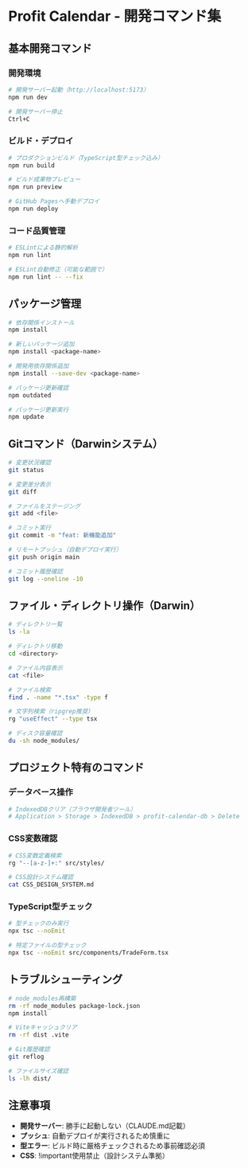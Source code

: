 # Profit Calendar - 開発コマンド集

## 基本開発コマンド

### 開発環境
```bash
# 開発サーバー起動（http://localhost:5173）
npm run dev

# 開発サーバー停止
Ctrl+C
```

### ビルド・デプロイ
```bash
# プロダクションビルド（TypeScript型チェック込み）
npm run build

# ビルド成果物プレビュー
npm run preview

# GitHub Pagesへ手動デプロイ
npm run deploy
```

### コード品質管理
```bash
# ESLintによる静的解析
npm run lint

# ESLint自動修正（可能な範囲で）
npm run lint -- --fix
```

## パッケージ管理
```bash
# 依存関係インストール
npm install

# 新しいパッケージ追加
npm install <package-name>

# 開発用依存関係追加
npm install --save-dev <package-name>

# パッケージ更新確認
npm outdated

# パッケージ更新実行
npm update
```

## Gitコマンド（Darwinシステム）
```bash
# 変更状況確認
git status

# 変更差分表示
git diff

# ファイルをステージング
git add <file>

# コミット実行
git commit -m "feat: 新機能追加"

# リモートプッシュ（自動デプロイ実行）
git push origin main

# コミット履歴確認
git log --oneline -10
```

## ファイル・ディレクトリ操作（Darwin）
```bash
# ディレクトリ一覧
ls -la

# ディレクトリ移動
cd <directory>

# ファイル内容表示
cat <file>

# ファイル検索
find . -name "*.tsx" -type f

# 文字列検索（ripgrep推奨）
rg "useEffect" --type tsx

# ディスク容量確認
du -sh node_modules/
```

## プロジェクト特有のコマンド

### データベース操作
```bash
# IndexedDBクリア（ブラウザ開発者ツール）
# Application > Storage > IndexedDB > profit-calendar-db > Delete
```

### CSS変数確認
```bash
# CSS変数定義検索
rg "--[a-z-]+:" src/styles/

# CSS設計システム確認
cat CSS_DESIGN_SYSTEM.md
```

### TypeScript型チェック
```bash
# 型チェックのみ実行
npx tsc --noEmit

# 特定ファイルの型チェック
npx tsc --noEmit src/components/TradeForm.tsx
```

## トラブルシューティング
```bash
# node_modules再構築
rm -rf node_modules package-lock.json
npm install

# Viteキャッシュクリア
rm -rf dist .vite

# Git履歴確認
git reflog

# ファイルサイズ確認
ls -lh dist/
```

## 注意事項
- **開発サーバー**: 勝手に起動しない（CLAUDE.md記載）
- **プッシュ**: 自動デプロイが実行されるため慎重に
- **型エラー**: ビルド時に厳格チェックされるため事前確認必須
- **CSS**: !important使用禁止（設計システム準拠）